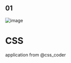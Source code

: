 ## 01
![image](https://user-images.githubusercontent.com/40200760/80853350-01ee3880-8c6b-11ea-8eef-6cef77e1d341.png)


# CSS
application from @css_coder

